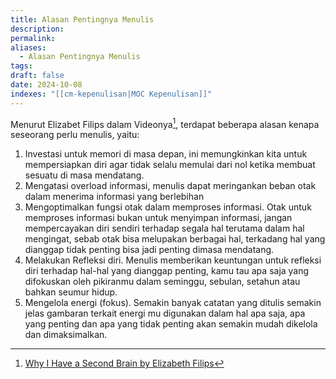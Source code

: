 ```yaml
---
title: Alasan Pentingnya Menulis
description: 
permalink: 
aliases:
  - Alasan Pentingnya Menulis
tags: 
draft: false
date: 2024-10-08
indexes: "[[cm-kepenulisan|MOC Kepenulisan]]"
---
```

Menurut Elizabet Filips dalam Videonya[^1],  terdapat beberapa alasan kenapa seseorang perlu menulis, yaitu:
1. Investasi untuk memori di masa depan, ini memungkinkan kita untuk mempersiapkan diri agar tidak selalu memulai dari nol ketika membuat sesuatu di masa mendatang.
2. Mengatasi overload informasi, menulis dapat meringankan beban otak dalam menerima informasi yang berlebihan
3. Mengoptimalkan fungsi otak dalam memproses informasi. Otak untuk memproses informasi bukan untuk menyimpan informasi, jangan mempercayakan diri sendiri terhadap segala hal terutama dalam hal mengingat, sebab otak bisa melupakan berbagai hal, terkadang hal yang dianggap tidak penting bisa jadi penting dimasa mendatang.
4. Melakukan Refleksi diri. Menulis memberikan keuntungan untuk refleksi diri terhadap hal-hal yang dianggap penting, kamu tau apa saja yang difokuskan oleh pikiranmu dalam seminggu, sebulan, setahun atau bahkan seumur hidup.
5. Mengelola energi (fokus). Semakin banyak catatan yang ditulis semakin jelas gambaran terkait energi mu digunakan dalam hal apa saja, apa yang penting dan apa yang tidak penting akan semakin mudah dikelola dan dimaksimalkan.



[^1]:  [Why I Have a Second Brain by Elizabeth Filips](https://youtu.be/96pSnIo4nDg?si=af8jEChydgAJEUrX)